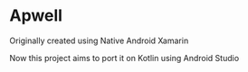# Apwell

Originally created using Native Android Xamarin

Now this project aims to port it on Kotlin using Android Studio

